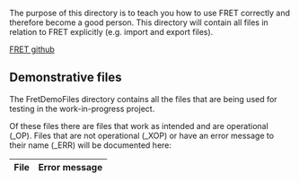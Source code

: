 The purpose of this directory is to teach you how to use FRET correctly and therefore become a good person.
This directory will contain all files in relation to FRET explicitly (e.g. import and export files).

[FRET github](https://github.com/NASA-SW-VnV/fret/tree/master)

## Demonstrative files

The FretDemoFiles directory contains all the files that are being used for testing in the work-in-progress project.

Of these files there are files that work as intended and are operational (_OP).
Files that are not operational (_XOP) or have an error message to their name (_ERR) will be documented here:

| File | Error message |
| -- | -- |
